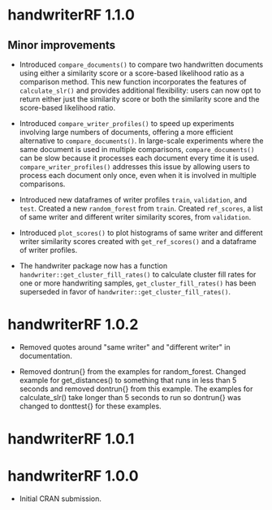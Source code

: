 # handwriterRF 1.1.0

## Minor improvements

* Introduced `compare_documents()` to compare two handwritten documents using either a similarity score or a score-based likelihood ratio as a comparison method. This new function incorporates the features of `calculate_slr()` and provides additional flexibility: users can now opt to return either just the similarity score or both the similarity score and the score-based likelihood ratio.

* Introduced `compare_writer_profiles()` to speed up experiments involving large numbers of documents, offering a more efficient alternative to `compare_documents()`. In large-scale experiments where the same document is used in multiple comparisons, `compare_documents()` can be slow because it processes each document every time it is used. `compare_writer_profiles()` addresses this issue by allowing users to process each document only once, even when it is involved in multiple comparisons.

* Introduced new dataframes of writer profiles `train`, `validation`, and `test`. Created a new `random_forest` from `train`. Created `ref_scores`, a list of same writer and different writer similarity scores, from `validation`. 

* Introduced `plot_scores()` to plot histograms of same writer and different writer similarity scores created with `get_ref_scores()` and a dataframe of writer profiles.

* The handwriter package now has a function `handwriter::get_cluster_fill_rates()` to calculate cluster fill rates for one or more handwriting samples, `get_cluster_fill_rates()` has been superseded in favor of `handwriter::get_cluster_fill_rates()`.

# handwriterRF 1.0.2

* Removed quotes around "same writer" and "different writer" in documentation.

* Removed dontrun{} from the examples for random_forest. Changed example for get_distances() to something that runs in less than 5 seconds and removed dontrun{} from this example. The examples for calculate_slr() take longer than 5 seconds to run so dontrun{} was changed to donttest{} for these examples.

# handwriterRF 1.0.1

# handwriterRF 1.0.0

* Initial CRAN submission.
